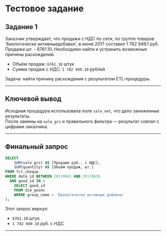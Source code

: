 # Тестовое задание

## Задание 1
Заказчик утверждает, что продажи с НДС по сети, по группе товаров 'Биологически активныедобавки', в июне 2017 составил 1 782 949.1 руб. Продажи шт. - 6761.10.
Необходимо найти и устранить возможные причины расхождений.

- Объём продаж: `6761.10` штук  
- Сумма продаж с НДС: `1 782 949.10` рублей

Задача: найти причину расхождения с результатом ETL-процедуры.

---

## Ключевой вывод

Исходная процедура использовала поле `sale_net`, что дало заниженные результаты.  
После замены на `sale_grs` и правильного фильтра — результат совпал с цифрами заказчика.

---

## Финальный запрос

```sql
SELECT 
    SUM(sale_grs) AS [Продажи руб., с НДС],
    SUM(quantity) AS [Объём продаж, шт.]
FROM fct_cheque 
WHERE date_id BETWEEN 20170601 AND 20170630 
  AND good_id IN (
    SELECT good_id 
    FROM dim_goods 
    WHERE group_name = 'Биологически активные добавки'
);
```

Этот запрос вернул:
- `6761.10` штук
- `1 782 949.10` руб. с НДС

---
